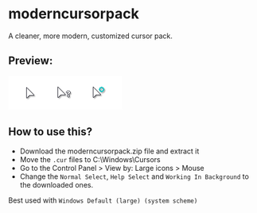 # moderncursorpack

A cleaner, more modern, customized cursor pack.

## Preview:

![](preview.png)

## How to use this?

- Download the moderncursorpack.zip file and extract it
- Move the `.cur` files to C:\Windows\Cursors
- Go to the Control Panel > View by: Large icons > Mouse
- Change the `Normal Select`, `Help Select` and `Working In Background` to the downloaded ones.

Best used with `Windows Default (large) (system scheme)`

